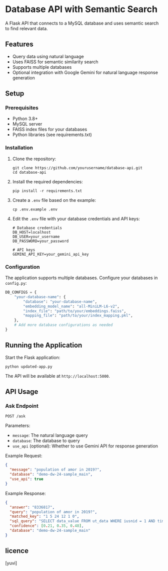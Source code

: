 # Database API with Semantic Search

A Flask API that connects to a MySQL database and uses semantic search to find relevant data.

## Features

- Query data using natural language
- Uses FAISS for semantic similarity search
- Supports multiple databases
- Optional integration with Google Gemini for natural language response generation

## Setup

### Prerequisites

- Python 3.8+
- MySQL server
- FAISS index files for your databases
- Python libraries (see requirements.txt)

### Installation

1. Clone the repository:
   ```
   git clone https://github.com/yourusername/database-api.git
   cd database-api
   ```

2. Install the required dependencies:
   ```
   pip install -r requirements.txt
   ```

3. Create a `.env` file based on the example:
   ```
   cp .env.example .env
   ```

4. Edit the `.env` file with your database credentials and API keys:
   ```
   # Database credentials
   DB_HOST=localhost
   DB_USER=your_username
   DB_PASSWORD=your_password
   
   # API keys
   GEMINI_API_KEY=your_gemini_api_key
   ```

### Configuration

The application supports multiple databases. Configure your databases in `config.py`:

```python
DB_CONFIGS = {
    "your-database-name": {
        "database": "your-database-name",
        "embedding_model_name": "all-MiniLM-L6-v2",
        "index_file": "path/to/your/embeddings.faiss",
        "mapping_file": "path/to/your/index_mapping.pkl",
    },
    # Add more database configurations as needed
}
```

## Running the Application

Start the Flask application:

```
python updated-app.py
```

The API will be available at `http://localhost:5000`.

## API Usage

### Ask Endpoint

`POST /ask`

Parameters:
- `message`: The natural language query
- `database`: The database to query
- `use_api` (optional): Whether to use Gemini API for response generation

Example Request:
```json
{
  "message": "population of amor in 2019?",
  "database": "demo-dw-24-sample_main",
  "use_api": true
}
```

Example Response:
```json
{
  "answer": "8336817",
  "query": "population of amor in 2019?",
  "matched_key": "1 5 24 12 1 0",
  "sql_query": "SELECT data_value FROM ut_data WHERE iusnid = 1 AND timeperiod_nid = 5 AND area_nid = 24 AND indicator_nid = 12 AND unit_nid = 1 AND subgroup_val_nid = 0",
  "confidence": [0.21, 0.35, 0.48],
  "database": "demo-dw-24-sample_main"
}
```
## licence
[yuvi]